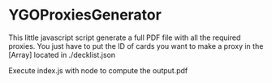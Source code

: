 # YGOProxiesGenerator
This little javascript script generate a full PDF file with all the required proxies.
You just have to put the ID of cards you want to make a proxy in the [Array] located in ./decklist.json

Execute index.js with node to compute the output.pdf
